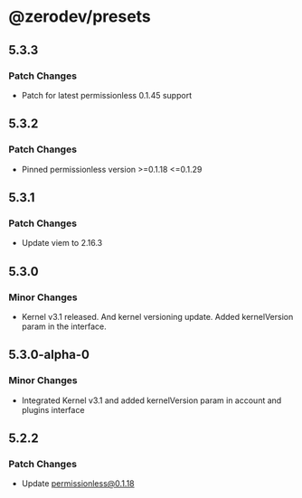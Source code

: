 # @zerodev/presets

## 5.3.3

### Patch Changes

- Patch for latest permissionless 0.1.45 support

## 5.3.2

### Patch Changes

- Pinned permissionless version >=0.1.18 <=0.1.29

## 5.3.1

### Patch Changes

- Update viem to 2.16.3

## 5.3.0

### Minor Changes

- Kernel v3.1 released. And kernel versioning update. Added kernelVersion param in the interface.

## 5.3.0-alpha-0

### Minor Changes

- Integrated Kernel v3.1 and added kernelVersion param in account and plugins interface

## 5.2.2

### Patch Changes

- Update permissionless@0.1.18
